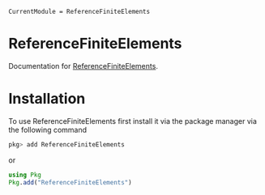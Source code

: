 ```@meta
CurrentModule = ReferenceFiniteElements
```

# ReferenceFiniteElements

Documentation for [ReferenceFiniteElements](https://github.com/cmhamel/ReferenceFiniteElements.jl).

# Installation
To use ReferenceFiniteElements first install it via the package manager via the following command

```julia
pkg> add ReferenceFiniteElements
```

or 

```julia
using Pkg
Pkg.add("ReferenceFiniteElements")
```